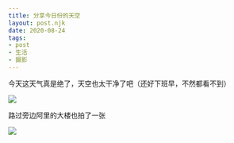 ```yaml
---
title: 分享今日份的天空
layout: post.njk
date: 2020-08-24
tags:
- post
- 生活
- 摄影
---
```


今天这天气真是绝了，天空也太干净了吧（还好下班早，不然都看不到）

![](/img/the-sky-today/20200824_193654.jpg)

路过旁边阿里的大楼也拍了一张

![](/img/the-sky-today/20200824_195336.jpg)
